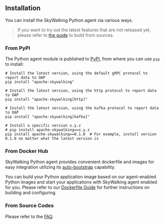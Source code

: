 ## Installation

You can install the SkyWalking Python agent via various ways.

> If you want to try out the latest features that are not released yet, please refer to [the guide](docs/en/setup/FAQ.md#q-how-to-build-from-sources) to build from sources.

### From PyPI

The Python agent module is published to [PyPI](https://pypi.org/project/apache-skywalking/), from where you can use `pip` to install:

```shell
# Install the latest version, using the default gRPC protocol to report data to OAP
pip install "apache-skywalking"

# Install the latest version, using the http protocol to report data to OAP
pip install "apache-skywalking[http]"

# Install the latest version, using the kafka protocol to report data to OAP
pip install "apache-skywalking[kafka]"

# Install a specific version x.y.z
# pip install apache-skywalking==x.y.z
pip install apache-skywalking==0.1.0  # For example, install version 0.1.0 no matter what the latest version is
```

### From Docker Hub

SkyWalking Python agent provides convenient dockerfile and images for easy integration utilizing its 
[auto-bootstrap](CLI.md) capability.

You can build your Python application image based on our agent-enabled Python images and start
your applications with SkyWalking agent enabled for you. Please refer to our 
[Dockerfile Guide](Container.md) for further instructions on building and configuring.

### From Source Codes

Please refer to the [FAQ](FAQ.md#q-how-to-build-from-sources).